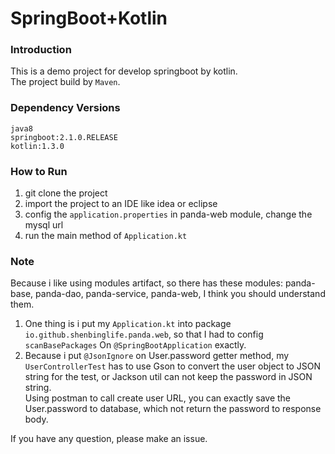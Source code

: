 # SpringBoot+Kotlin
### Introduction
This is a demo project for develop springboot by kotlin.  
The project build by `Maven`. 

### Dependency Versions 
```
java8
springboot:2.1.0.RELEASE
kotlin:1.3.0
```

### How to Run
1. git clone the project
2. import the project to an IDE like idea or eclipse
3. config the `application.properties` in panda-web module, change the mysql url
4. run the main method of `Application.kt`

### Note
Because i like using modules artifact, so there has these modules: panda-base, panda-dao, panda-service, panda-web,
I think you should understand them.

1. One thing is i put my `Application.kt` into package `io.github.shenbinglife.panda.web`, so that I had to config `scanBasePackages` On `@SpringBootApplication` exactly.
2. Because i put `@JsonIgnore` on User.password getter method, my `UserControllerTest` has to use Gson to convert the user object to JSON string for the test, or Jackson util can not keep the password in JSON string.  
   Using postman to call create user URL, you can exactly save the User.password to database, which not return the password to response body.

If you have any question, please make an issue.